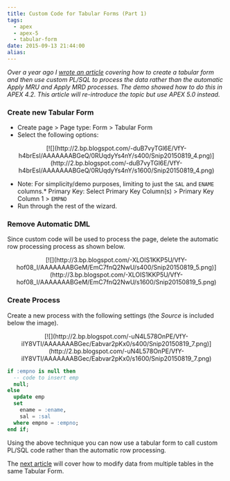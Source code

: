 ```yaml
---
title: Custom Code for Tabular Forms (Part 1)
tags:
  - apex
  - apex-5
  - tabular-form
date: 2015-09-13 21:44:00
alias:
---
```


_Over a year ago I [wrote an article](http://www.talkapex.com/2014/03/running-custom-code-for-tabular-forms.html) covering how to create a tabular form and then use custom PL/SQL to process the data rather than the automatic Apply MRU and Apply MRD processes. The demo showed how to do this in APEX 4.2. This article will re-introduce the topic but use APEX 5.0 instead._

### Create new Tabular Form

*   Create page > Page type: Form > Tabular Form
*   Select the following options:
<div class="separator" style="clear: both; text-align: center;"></div><div class="separator" style="clear: both; text-align: center;">[![](http://2.bp.blogspot.com/-duB7vyTGl6E/VfY-h4brEsI/AAAAAAABGeQ/0RUqdyYs4nY/s400/Snip20150819_4.png)](http://2.bp.blogspot.com/-duB7vyTGl6E/VfY-h4brEsI/AAAAAAABGeQ/0RUqdyYs4nY/s1600/Snip20150819_4.png)</div>

*   Note: For simplicity/demo purposes, limiting to just the `SAL` and `ENAME` columns.*   Primary Key: Select Primary Key Column(s) > Primary Key Column 1 > `EMPNO`
*   Run through the rest of the wizard.

### Remove Automatic DML

Since custom code will be used to process the page, delete the automatic row processing process as shown below.
<div class="separator" style="clear: both; text-align: center;">[![](http://3.bp.blogspot.com/-XLOIS1KKP5U/VfY-hof08_I/AAAAAAABGeM/EmC7fnQ2NwU/s400/Snip20150819_5.png)](http://3.bp.blogspot.com/-XLOIS1KKP5U/VfY-hof08_I/AAAAAAABGeM/EmC7fnQ2NwU/s1600/Snip20150819_5.png)</div>

### Create Process
Create a new process with the following settings (the _Source_ is included below the image).

<div class="separator" style="clear: both; text-align: center;">[![](http://2.bp.blogspot.com/-uN4L578OnPE/VfY-iIY8VTI/AAAAAAABGec/Eabvar2pKx0/s400/Snip20150819_7.png)](http://2.bp.blogspot.com/-uN4L578OnPE/VfY-iIY8VTI/AAAAAAABGec/Eabvar2pKx0/s1600/Snip20150819_7.png)</div>

```sql
if :empno is null then
  -- code to insert emp
  null;
else
  update emp
  set
    ename = :ename,
    sal = :sal
  where empno = :empno;
end if;
```

Using the above technique you can now use a tabular form to call custom PL/SQL code rather than the automatic row processing.

The [next article](http://www.talkapex.com/2015/09/custom-code-for-tabular-forms-part-2.html) will cover how to modify data from multiple tables in the same Tabular Form.
